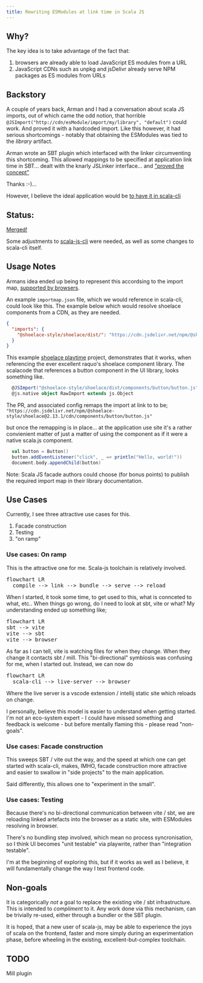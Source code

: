 ```yaml
---
title: Rewriting ESModules at link time in Scala JS
---
```


## Why?
The key idea is to take advantage of the fact that:

1. browsers are already able to load JavaScript ES modules from a URL
2. JavaScript CDNs such as unpkg and jsDelivr already serve NPM packages as ES modules from URLs

## Backstory

A couple of years back, Arman and I had a conversation about scala JS imports, out of which came the odd notion, that horrible `@JSImport("http://cdn/esModule/import/my/library", "default")` could work. And proved it with a hardcoded import. Like this however, it had serious shortcomings - notably that obtaining the ESModules was tied to the _library_ artifact.

Arman wrote an SBT plugin which interfaced with the linker circumventing this shortcoming. This allowed mappings to be specified at application link time in SBT... dealt with the knarly JSLinker interface... and ["proved the concept"](https://github.com/armanbilge/scalajs-importmap)

Thanks :-)...

However, I believe the ideal application would be [to have it in scala-cli](https://github.com/VirtusLab/scala-cli/discussions/1968#discussioncomment-5446977)

## Status:
[Merged!](https://github.com/VirtusLab/scala-cli/pull/2737)

Some adjustments to [scala-js-cli](https://github.com/VirtusLab/scala-js-cli/pull/47) were needed, as well as some changes to scala-cli itself.

## Usage Notes
Armans idea ended up being to represent this accordsing to the import map, [supported by browsers](https://developer.mozilla.org/en-US/docs/Web/HTML/Element/script/type/importmap#import_map_json_representation).

An example `importmap.json` file, which we would reference in scala-cli, could look like this. The example below which would resolve shoelace components from a CDN, as they are needed.

```json
{
  "imports": {
    "@shoelace-style/shoelace/dist/": "https://cdn.jsdelivr.net/npm/@shoelace-style/shoelace@2.13.1/cdn/"
  }
}
```
This example [shoelace playtime]() project, demonstrates that it works, when referencing the ever excellent raquo's shoelace component library. The scalacode that references a button component in the UI library, looks something like.

```scala
  @JSImport("@shoelace-style/shoelace/dist/components/button/button.js", JSImport.Namespace)
  @js.native object RawImport extends js.Object
```
The PR, and associated config remaps the import at link to to be;
`"https://cdn.jsdelivr.net/npm/@shoelace-style/shoelace@2.13.1/cdn/components/button/button.js"`

but once the remapping is in place... at the application use site it's a rather convienient matter of just a matter of using the component as if it were a native scala.js component.

```scala
  val button = Button()
  button.addEventListener("click", _ => println("Hello, world!"))
  document.body.appendChild(button)
```

Note: Scala JS facade authors could choose (for bonus points)  to publish the required import map in their library documentation.

## Use Cases

Currently, I see three attractive use cases for this.

1. Facade construction
2. Testing
3. "on ramp"

### Use cases: On ramp

This is the attractive one for me. Scala-js toolchain is relatively involved.

<pre class="mermaid">
flowchart LR
  compile --> link --> bundle --> serve --> reload
</pre>

When I started, it took some time, to get used to this, what is connceted to what, etc.. When things go wrong, do I need to look at sbt, vite or what? My understanding ended up something like;

<pre class="mermaid">
flowchart LR
sbt --> vite
vite --> sbt
vite --> browser
</pre>
As far as I can tell, vite is watching files for when they change. When they change it contacts sbt / mill. This "bi-directional" symbiosis was confusing for me, when I started out. Instead, we can now do

<pre class="mermaid">
flowchart LR
  scala-cli --> live-server --> browser
</pre>

Where the live server is a vscode extension / intellij static site which reloads on change.

I personally, believe this model is easier to understand when getting started. I'm not an eco-system expert - I could have missed something and feedback is welcome - but before mentally flaming this - please read "non-goals".

### Use cases: Facade construction

This sweeps SBT / vite out the way, and the speed at which one can get started with scala-cli, makes, IMHO, facade construction more attractive and easier to swallow in "side projects" to the main application.

Said differently, this allows one to "experiment in the small".

### Use cases: Testing

Because there's no bi-directional communication between vite / sbt, we are reloading linked artefacts into the browser as a static site, with ESModules resolving in browser.

There's no bundling step involved, which mean no process syncronisation, so I think UI becomes "unit testable" via playwrite, rather than "integration testable".

I'm at the beginning of exploring this, but if it works as well as I believe, it will fundamentally change the way I test frontend code.

## Non-goals

It is categorically _not_ a goal to replace the existing vite / sbt infrastructure. This is intended to _compliment_ to it. Any work done via this mechanism, can be trivially re-used, either through a bundler or the SBT plugin.

It is hoped, that a new user of scala-js, may be able to experience the joys of scala on the frontend, faster and more simply during an experimentation phase, before wheeling in the existing, excellent-but-complex toolchain.

## TODO
Mill plugin


<script src="https://cdn.jsdelivr.net/npm/mermaid@10/dist/mermaid.min.js"></script>
<script>
  mermaid.initialize({ startOnLoad: true });
</script>
